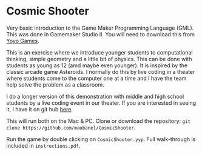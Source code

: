 # Cosmic Shooter

Very basic introduction to the Game Maker Programming Language (GML). This was done in Gamemaker Studio II. You will need to download this from [Yoyo Games](https://www.yoyogames.com/get).

This is an exercise where we introduce younger students to computational thinking, simple geometry and a little bit of physics.  This can be done with students as young as 12 (amd maybe even younger).  It is inspired by the classic arcade game Asteroids.  I normally do this by live coding in a theater where students come to the computer one at a time and I have the team help solve the problem as a classroom.

I do a longer version of this demonstration with middle and high school students by a live coding event in our theater. If you are interested in seeing it, I have it on git hub [here](https://github.com/maubanel/cosmic-shooter-extended).

This will run both on the Mac & PC.  Clone or download the repository: `git clone https://github.com/maubanel/CosmicShooter`.

Run the game by double clicking on `CosmicShooter.yyp`. Full walk-through is included in `instructions.pdf`.
